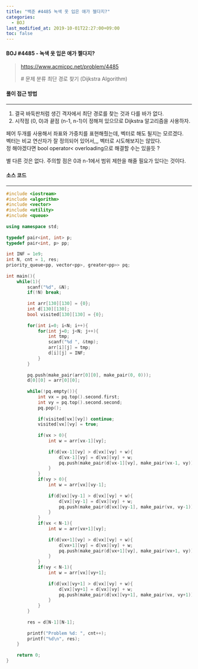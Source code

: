 ```yaml
---
title: "백준 #4485 녹색 옷 입은 애가 젤다지?"
categories: 
  - BOJ
last_modified_at: 2019-10-01T22:27:00+09:00
toc: false
---
```


#### BOJ #4485 - 녹색 옷 입은 애가 젤다지?

> https://www.acmicpc.net/problem/4485
>
> \# 문제 분류
> 최단 경로 찾기 (Dijkstra Algorithm)



#### 풀이 접근 방법 

---

1. 결국 바둑판처럼 생긴 격자에서 최단 경로를 찾는 것과 다를 바가 없다.
2. 시작점 (0, 0)과 끝점 (n-1, n-1)이 정해져 있으므로 Dijkstra 알고리즘을 사용하자.

페어 두개를 사용해서 좌표와 가중치를 표현해줬는데, 벡터로 해도 될지는 모르겠다.<br>벡터는 비교 연산자가 잘 정의되어 있어서,,, 벡터로 시도해보지는 않았다.<br>정 해야겠다면 bool operator< overloading으로 해결할 수는 있을듯 ?

별 다른 것은 없다. 주의할 점은 0과 n-1에서 범위 제한을 해줄 필요가 있다는 것이다.



#### 소스 코드

---

``` c++
#include <iostream>
#include <algorithm>
#include <vector>
#include <utility>
#include <queue>
 
using namespace std;
 
typedef pair<int, int> p;
typedef pair<int, p> pp;
 
int INF = 1e9;
int N, cnt = 1, res;
priority_queue<pp, vector<pp>, greater<pp>> pq;
 
int main(){
    while(1){
        scanf("%d", &N);
        if(!N) break;
 
        int arr[130][130] = {0};
        int d[130][130];
        bool visited[130][130] = {0};
 
        for(int i=0; i<N; i++){
            for(int j=0; j<N; j++){
                int tmp;
                scanf("%d ", &tmp);
                arr[i][j] = tmp;
                d[i][j] = INF;
            }
        }
 
        pq.push(make_pair(arr[0][0], make_pair(0, 0)));
        d[0][0] = arr[0][0];
 
        while(!pq.empty()){
            int vx = pq.top().second.first;
            int vy = pq.top().second.second;
            pq.pop();
 
            if(visited[vx][vy]) continue;
            visited[vx][vy] = true;
 
            if(vx > 0){
                int w = arr[vx-1][vy];
 
                if(d[vx-1][vy] > d[vx][vy] + w){
                    d[vx-1][vy] = d[vx][vy] + w;
                    pq.push(make_pair(d[vx-1][vy], make_pair(vx-1, vy)));
                }
            }
            if(vy > 0){
                int w = arr[vx][vy-1];
 
                if(d[vx][vy-1] > d[vx][vy] + w){
                    d[vx][vy-1] = d[vx][vy] + w;
                    pq.push(make_pair(d[vx][vy-1], make_pair(vx, vy-1)));
                }
            }
            if(vx < N-1){
                int w = arr[vx+1][vy];
 
                if(d[vx+1][vy] > d[vx][vy] + w){
                    d[vx+1][vy] = d[vx][vy] + w;
                    pq.push(make_pair(d[vx+1][vy], make_pair(vx+1, vy)));
                }
            }
            if(vy < N-1){
                int w = arr[vx][vy+1];
 
                if(d[vx][vy+1] > d[vx][vy] + w){
                    d[vx][vy+1] = d[vx][vy] + w;
                    pq.push(make_pair(d[vx][vy+1], make_pair(vx, vy+1)));
                }
            }
        }
 
        res = d[N-1][N-1];
 
        printf("Problem %d: ", cnt++);
        printf("%d\n", res);
    }
 
    return 0;
}
```

